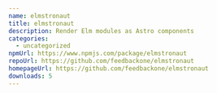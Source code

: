 ```yaml
---
name: elmstronaut
title: elmstronaut
description: Render Elm modules as Astro components
categories:
  - uncategorized
npmUrl: https://www.npmjs.com/package/elmstronaut
repoUrl: https://github.com/feedbackone/elmstronaut
homepageUrl: https://github.com/feedbackone/elmstronaut
downloads: 5
---
```

